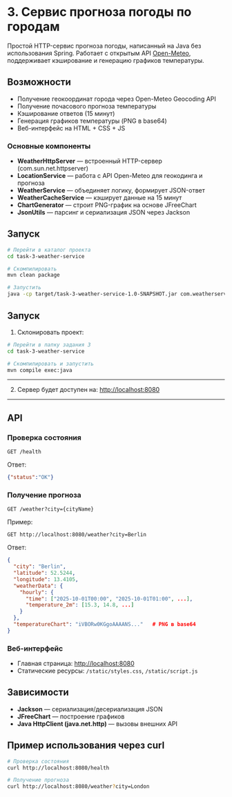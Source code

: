 # 3. Сервис прогноза погоды по городам

Простой HTTP-сервис прогноза погоды, написанный на Java без использования Spring. Работает с открытым API [Open-Meteo](https://open-meteo.com/), поддерживает кэширование и генерацию графиков температуры.

## Возможности

* Получение геокоординат города через Open-Meteo Geocoding API
* Получение почасового прогноза температуры
* Кэширование ответов (15 минут)
* Генерация графиков температуры (PNG в base64)
* Веб-интерфейс на HTML + CSS + JS

### Основные компоненты

* **WeatherHttpServer** — встроенный HTTP-сервер (com.sun.net.httpserver)
* **LocationService** — работа с API Open-Meteo для геокодинга и прогноза
* **WeatherService** — объединяет логику, формирует JSON-ответ
* **WeatherCacheService** — кэширует данные на 15 минут
* **ChartGenerator** — строит PNG-график на основе JFreeChart
* **JsonUtils** — парсинг и сериализация JSON через Jackson

## Запуск

```bash
# Перейти в каталог проекта
cd task-3-weather-service

# Скомпилировать
mvn clean package

# Запустить
java -cp target/task-3-weather-service-1.0-SNAPSHOT.jar com.weatherservice.WeatherApplication
```

## Запуск

1. Склонировать проект:

```bash
# Перейти в папку задания 3
cd task-3-weather-service

# Скомпилировать и запустить
mvn compile exec:java
```

---

2. Сервер будет доступен на: [http://localhost:8080](http://localhost:8080)

---
## API

### Проверка состояния

```
GET /health
```

Ответ:

```json
{"status":"OK"}
```

### Получение прогноза

```
GET /weather?city={cityName}
```

Пример:

```
GET http://localhost:8080/weather?city=Berlin
```

Ответ:

```json
{
  "city": "Berlin",
  "latitude": 52.5244,
  "longitude": 13.4105,
  "weatherData": {
    "hourly": {
      "time": ["2025-10-01T00:00", "2025-10-01T01:00", ...],
      "temperature_2m": [15.3, 14.8, ...]
    }
  },
  "temperatureChart": "iVBORw0KGgoAAAANS..."   # PNG в base64
}
```

### Веб-интерфейс

* Главная страница: [http://localhost:8080](http://localhost:8080)
* Статические ресурсы: `/static/styles.css`, `/static/script.js`

## Зависимости

* **Jackson** — сериализация/десериализация JSON
* **JFreeChart** — построение графиков
* **Java HttpClient (java.net.http)** — вызовы внешних API

## Пример использования через curl

```bash
# Проверка состояния
curl http://localhost:8080/health

# Получение прогноза
curl http://localhost:8080/weather?city=London
```
